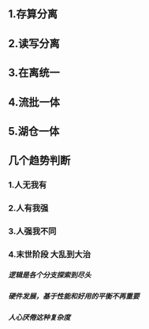 ## 1.存算分离

## 2.读写分离

## 3.在离统一

## 4.流批一体

## 5.湖仓一体


## 几个趋势判断

### 1.人无我有
### 2.人有我强
### 3.人强我不同
### 4.末世阶段 大乱到大治

##### 逻辑是各个分支探索到尽头
##### 硬件发展，基于性能和好用的平衡不再重要
##### 人心厌倦这种复杂度
